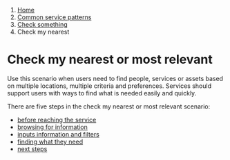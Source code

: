 1.  [Home](/docs/core/contents)
2.	[Common service patterns](/docs/core/common-service-patterns/overview)
3.  [Check something](docs/documentation/core/common-service-patterns/service-patterns/check-something/overview)
4.  Check my nearest

# Check my nearest or most relevant
Use this scenario when users need to find people, services or assets based on multiple locations, multiple criteria and preferences. Services should support users with ways to find what is needed easily and quickly. 

There are five steps in the check my nearest or most relevant scenario: 

* [before reaching the service](/docs/core/common-service-patterns/service-patterns/check-something/check-my-nearest/before-reaching-the-service)
* [browsing for information](/docs/core/common-service-patterns/service-patterns/check-something/check-my-nearest/browsing-for-information)
* [inputs information and filters](/docs/core/common-service-patterns/service-patterns/check-something/check-my-nearest/inputs-information-and-filters)
* [finding what they need](/docs/core/common-service-patterns/service-patterns/check-something/check-my-nearest/finding-what-they-need)
* [next steps](/docs/core/common-service-patterns/service-patterns/check-something/check-my-nearest/next-steps)
